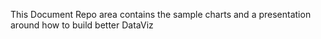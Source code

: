 
This Document Repo area contains the sample charts and a presentation around how to build better DataViz
